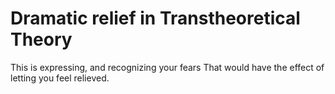 # Dramatic relief in Transtheoretical Theory

This is expressing, and recognizing your fears
That would have the effect of letting you feel relieved.